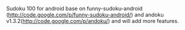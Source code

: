 Sudoku 100 for android base on funny-sudoku-android (http://code.google.com/p/funny-sudoku-android/) and andoku v1.3.2(http://code.google.com/p/andoku/) and will add more features.